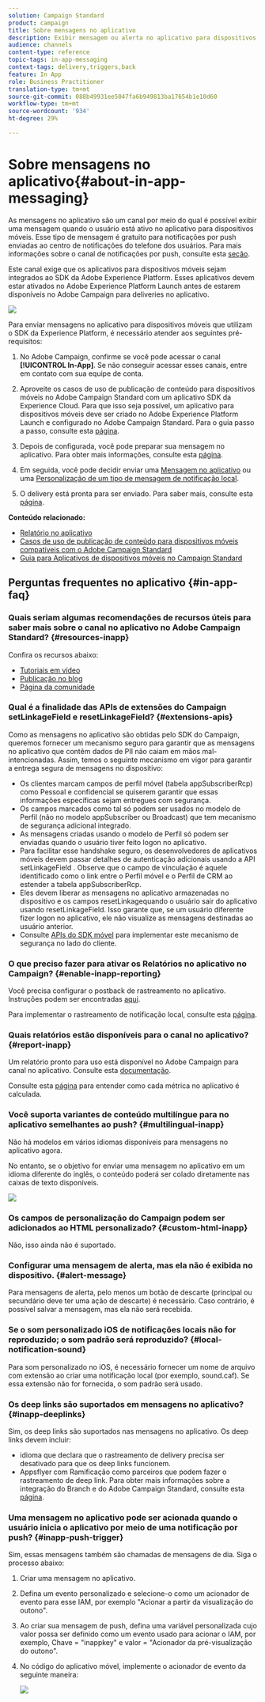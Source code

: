 ```yaml
---
solution: Campaign Standard
product: campaign
title: Sobre mensagens no aplicativo
description: Exibir mensagem ou alerta no aplicativo para dispositivos móveis com mensagens no aplicativo.
audience: channels
content-type: reference
topic-tags: in-app-messaging
context-tags: delivery,triggers,back
feature: In App
role: Business Practitioner
translation-type: tm+mt
source-git-commit: 088b49931ee5047fa6b949813ba17654b1e10d60
workflow-type: tm+mt
source-wordcount: '934'
ht-degree: 29%

---
```



# Sobre mensagens no aplicativo{#about-in-app-messaging}

As mensagens no aplicativo são um canal por meio do qual é possível exibir uma mensagem quando o usuário está ativo no aplicativo para dispositivos móveis. Esse tipo de mensagem é gratuito para notificações por push enviadas ao centro de notificações do telefone dos usuários. Para mais informações sobre o canal de notificações por push, consulte esta [seção](../../channels/using/about-push-notifications.md).

Este canal exige que os aplicativos para dispositivos móveis sejam integrados ao SDK da Adobe Experience Platform. Esses aplicativos devem estar ativados no Adobe Experience Platform Launch antes de estarem disponíveis no Adobe Campaign para deliveries no aplicativo.

![](assets/launch_campaign.png)

Para enviar mensagens no aplicativo para dispositivos móveis que utilizam o SDK da Experience Platform, é necessário atender aos seguintes pré-requisitos:

1. No Adobe Campaign, confirme se você pode acessar o canal **[!UICONTROL In-App]**. Se não conseguir acessar esses canais, entre em contato com sua equipe de conta.

1. Aproveite os casos de uso de publicação de conteúdo para dispositivos móveis no Adobe Campaign Standard com um aplicativo SDK da Experience Cloud. Para que isso seja possível, um aplicativo para dispositivos móveis deve ser criado no Adobe Experience Platform Launch e configurado no Adobe Campaign Standard. Para o guia passo a passo, consulte esta [página](https://helpx.adobe.com/br/campaign/kb/configuring-app-sdk.html).

1. Depois de configurada, você pode preparar sua mensagem no aplicativo. Para obter mais informações, consulte esta [página](../../channels/using/preparing-and-sending-an-in-app-message.md#preparing-your-in-app-message).

1. Em seguida, você pode decidir enviar uma [Mensagem no aplicativo](../../channels/using/customizing-an-in-app-message.md) ou uma [Personalização de um tipo de mensagem de notificação local](../../channels/using/customizing-an-in-app-message.md#customizing-a-local-notification-message-type).

1. O delivery está pronta para ser enviado. Para saber mais, consulte esta [página](../../channels/using/preparing-and-sending-an-in-app-message.md#sending-your-in-app-message).

**Conteúdo relacionado:**

* [Relatório no aplicativo](../../reporting/using/in-app-report.md)
* [Casos de uso de publicação de conteúdo para dispositivos móveis compatíveis com o Adobe Campaign Standard](https://helpx.adobe.com/br/campaign/kb/configure-launch-rules-acs-use-cases.html)
* [Guia para Aplicativos de dispositivos móveis no Campaign Standard](https://helpx.adobe.com/br/campaign/kb/acs-mobile.html)

## Perguntas frequentes no aplicativo {#in-app-faq}

### Quais seriam algumas recomendações de recursos úteis para saber mais sobre o canal no aplicativo no Adobe Campaign Standard? {#resources-inapp}

Confira os recursos abaixo:

* [Tutoriais em vídeo](https://docs.adobe.com/content/help/en/campaign-standard-learn/tutorials/communication-channels/mobile/in-app/in-app-message-overview.html)
* [Publicação no blog](https://theblog.adobe.com/get-more-out-of-the-new-in-app-message-channel-from-adobe-campaign/)
* [Página da comunidade](https://experienceleaguecommunities.adobe.com/t5/adobe-campaign-standard/ct-p/adobe-campaign-standard-community)

### Qual é a finalidade das APIs de extensões do Campaign setLinkageField e resetLinkageField? {#extensions-apis}

Como as mensagens no aplicativo são obtidas pelo SDK do Campaign, queremos fornecer um mecanismo seguro para garantir que as mensagens no aplicativo que contêm dados de PII não caiam em mãos mal-intencionadas. Assim, temos o seguinte mecanismo em vigor para garantir a entrega segura de mensagens no dispositivo:

* Os clientes marcam campos de perfil móvel (tabela appSubscriberRcp) como Pessoal e confidencial se quiserem garantir que essas informações específicas sejam entregues com segurança.
* Os campos marcados como tal só podem ser usados no modelo de Perfil (não no modelo appSubscriber ou Broadcast) que tem mecanismo de segurança adicional integrado.
* As mensagens criadas usando o modelo de Perfil só podem ser enviadas quando o usuário tiver feito logon no aplicativo.
* Para facilitar esse handshake seguro, os desenvolvedores de aplicativos móveis devem passar detalhes de autenticação adicionais usando a API setLinkageField . Observe que o campo de vinculação é aquele identificado como o link entre o Perfil móvel e o Perfil de CRM ao estender a tabela appSubscriberRcp.
* Eles devem liberar as mensagens no aplicativo armazenadas no dispositivo e os campos resetLinkagequando o usuário sair do aplicativo usando resetLinkageField. Isso garante que, se um usuário diferente fizer logon no aplicativo, ele não visualize as mensagens destinadas ao usuário anterior.
* Consulte [APIs do SDK móvel](https://aep-sdks.gitbook.io/docs/using-mobile-extensions/adobe-campaign-standard/adobe-campaign-standard-api-reference) para implementar este mecanismo de segurança no lado do cliente.

### O que preciso fazer para ativar os Relatórios no aplicativo no Campaign? {#enable-inapp-reporting}

Você precisa configurar o postback de rastreamento no aplicativo. Instruções podem ser encontradas [aqui](https://helpx.adobe.com/campaign/kb/config-app-in-launch.html#InApptrackingpostback).

Para implementar o rastreamento de notificação local, consulte esta [página](../../administration/using/local-tracking.md).

### Quais relatórios estão disponíveis para o canal no aplicativo? {#report-inapp}

Um relatório pronto para uso está disponível no Adobe Campaign para canal no aplicativo. Consulte esta [documentação](../../reporting/using/in-app-report.md).

Consulte esta [página](../../reporting/using/indicator-calculation.md#in-app-delivery) para entender como cada métrica no aplicativo é calculada.

### Você suporta variantes de conteúdo multilíngue para no aplicativo semelhantes ao push? {#multilingual-inapp}

Não há modelos em vários idiomas disponíveis para mensagens no aplicativo agora.

No entanto, se o objetivo for enviar uma mensagem no aplicativo em um idioma diferente do inglês, o conteúdo poderá ser colado diretamente nas caixas de texto disponíveis.

![](assets/faq_inapp.png)

### Os campos de personalização do Campaign podem ser adicionados ao HTML personalizado? {#custom-html-inapp}

Não, isso ainda não é suportado.

### Configurar uma mensagem de alerta, mas ela não é exibida no dispositivo. {#alert-message}

Para mensagens de alerta, pelo menos um botão de descarte (principal ou secundário deve ter uma ação de descarte) é necessário. Caso contrário, é possível salvar a mensagem, mas ela não será recebida.

### Se o som personalizado iOS de notificações locais não for reproduzido; o som padrão será reproduzido? {#local-notification-sound}

Para som personalizado no iOS, é necessário fornecer um nome de arquivo com extensão ao criar uma notificação local (por exemplo, sound.caf). Se essa extensão não for fornecida, o som padrão será usado.

### Os deep links são suportados em mensagens no aplicativo? {#inapp-deeplinks}

Sim, os deep links são suportados nas mensagens no aplicativo. Os deep links devem incluir:

* idioma que declara que o rastreamento de delivery precisa ser desativado para que os deep links funcionem.
* Appsflyer com Ramificação como parceiros que podem fazer o rastreamento de deep link. Para obter mais informações sobre a integração do Branch e do Adobe Campaign Standard, consulte esta [página](https://help.branch.io/using-branch/docs/adobe-campaign-standard-1).

### Uma mensagem no aplicativo pode ser acionada quando o usuário inicia o aplicativo por meio de uma notificação por push? {#inapp-push-trigger}

Sim, essas mensagens também são chamadas de mensagens de dia. Siga o processo abaixo:

1. Criar uma mensagem no aplicativo.

1. Defina um evento personalizado e selecione-o como um acionador de evento para esse IAM, por exemplo &quot;Acionar a partir da visualização do outono&quot;.

1. Ao criar sua mensagem de push, defina uma variável personalizada cujo valor possa ser definido como um evento usado para acionar o IAM, por exemplo, Chave = &quot;inappkey&quot; e valor = &quot;Acionador da pré-visualização do outono&quot;.

1. No código do aplicativo móvel, implemente o acionador de evento da seguinte maneira:

   ![](assets/faq_inapp_2.png)
